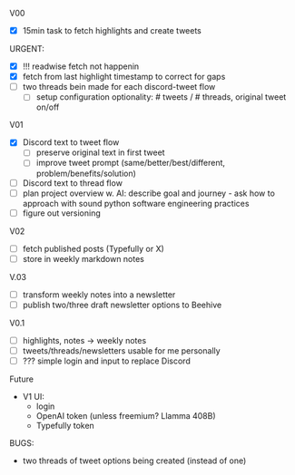 V00
- [x] 15min task to fetch highlights and create tweets

URGENT:
- [x] !!! readwise fetch not happenin
- [x] fetch from last highlight timestamp to correct for gaps
- [ ] two threads bein made for each discord-tweet flow
  - [ ] setup configuration optionality: # tweets / # threads, original tweet on/off

V01
- [x] Discord text to tweet flow
  - [ ] preserve original text in first tweet
  - [ ] improve tweet prompt (same/better/best/different, problem/benefits/solution)
- [ ] Discord text to thread flow
- [ ] plan project overview w. AI: describe goal and journey - ask how to approach with sound python software engineering practices
- [ ] figure out versioning

V02
- [ ] fetch published posts (Typefully or X)
- [ ] store in weekly markdown notes

V.03
- [ ] transform weekly notes into a newsletter
- [ ] publish two/three draft newsletter options to Beehive

V0.1
- [ ] highlights, notes -> weekly notes
- [ ] tweets/threads/newsletters usable for me personally
- [ ] ??? simple login and input to replace Discord

Future
- V1 UI:
    - login
    - OpenAI token (unless freemium? Llamma 408B)
    - Typefully token

BUGS:
- two threads of tweet options being created (instead of one)